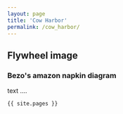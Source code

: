 ```yaml
---
layout: page
title: 'Cow Harbor'
permalink: /cow_harbor/
---
```


## Flywheel image
### Bezo's amazon napkin diagram

text ....


    {{ site.pages }}
